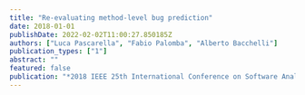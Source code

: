 ```yaml
---
title: "Re-evaluating method-level bug prediction"
date: 2018-01-01
publishDate: 2022-02-02T11:00:27.850185Z
authors: ["Luca Pascarella", "Fabio Palomba", "Alberto Bacchelli"]
publication_types: ["1"]
abstract: ""
featured: false
publication: "*2018 IEEE 25th International Conference on Software Analysis, Evolution and Reengineering (SANER)*"
---
```


